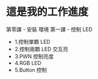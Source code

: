 # 這是我的工作進度
第零課 - 安裝 環境
第一課 - 控制 LED 
 - 1.控制單顆 LED
 - 2.控制兩顆 LED 交互亮
 - 3.PWN 控制亮度
 - 4.RGB LED
 - 5.Button 控制

